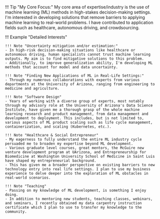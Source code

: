 
!!! Tip "My Core Focus:"
    My core area of expertise/industry is the use of machine learning (ML) methods in high-stakes decision-making settings. I'm interested in developing solutions that remove barriers to applying machine learning to real-world problems. I have contributed to application fields such as healthcare, autonomous driving, and crowdsourcing.

!!! Example "Detailed Interests"

    !!! Note "Uncertainty mitigation and/or estimation:"
    - In high-risk decision-making situations like healthcare or autonomous driving, human specialists cannot trust machine learning outputs. My aim is to find mitigative solutions to this problem.
    - Additionally, to improve generalization ability, I'm developing ML methods that account for model and data uncertainty.

    !!! Note "Finding New Applications of ML in Real-Life Settings:"
    - Through my numerous collaborations with experts from various departments at the University of Arizona, ranging from engineering to medicine and agriculture.

    !!! Note "Software Design"
    - Years of working with a diverse group of experts, most notably through my advisory role at the University of Arizona's Data Science Institute, have given me a thorough grasp of the whole machine learning research and product management, from data management and development to deployment. This includes, but is not limited to, various aspects of ML product scaling such as life cycle management, containerization, and scaling (Kubernetes, etc.).

    !!! Note "Healthcare & Social Entrepreneur"
    - My eagerness to fully understand the entire ML industry cycle persuaded me to broaden my expertise beyond ML development.
    - Various graduate level courses, great mentors, the McGuire new venture development program at UArizona, and Entrepreneurship for Biomedicine at Washington University School of Medicine in Saint Luis have shaped my entrepreneurial background.
    - This has given me a broader perspective on existing barriers to new technology entry into real life settings. I plan to use my business experience to delve deeper into the exploration of ML obstacles in real-world scenarios.

    !!! Note "Teaching"
    - Passing on my knowledge of ML development, is something I enjoy doing.
    - In addition to mentoring new students, teaching classes, webinars, and seminars, I recently obtained my data carpentry instruction certificate which I plan to use to transfer my knowledge to the community.
